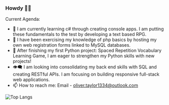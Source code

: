 ### Howdy 🖖🏻

Current Agenda:
- 🌱 I am currently learning c# through creating console apps. I am putting these fundamentals to the test by developing a text based RPG.
- 🐘 I have been exercising my knowledge of php basics by hosting my own web registration forms linked to MySQL databases.
- 🐍 After finishing my first Python project: Spaced Repetition Vocabulary Learning Game, I am eager to strengthen my Python skills with new projects!
- 👁️‍🗨️ I am looking into consolidating my back end skills with SQL and creating RESTful APIs. I am focusing on building responsive full-stack web applications.
- 📫 How to reach me: Email - oliver.taylor1334@outlook.com

![Top Langs](https://github-readme-stats.vercel.app/api/top-langs/?username=oliver1334&theme=codeSTACKr&layout=compact)
